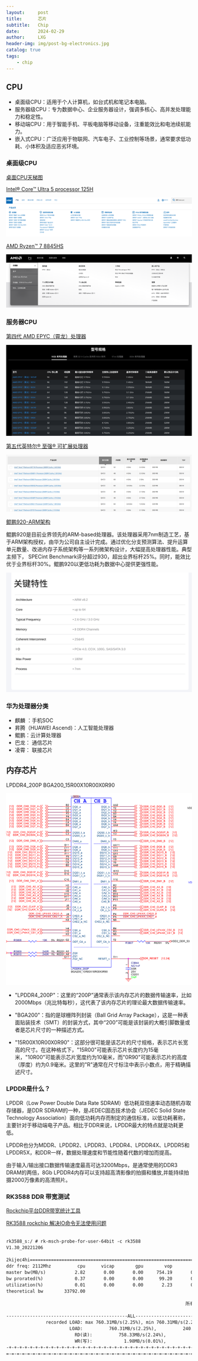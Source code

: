 ```yaml
---
layout:     post
title:      芯片
subtitle:   Chip
date:       2024-02-29
author:     LXG
header-img: img/post-bg-electronics.jpg
catalog: true
tags:
    - chip
---
```


## CPU

* 桌面级CPU：适用于个人计算机，如台式机和笔记本电脑。
* 服务器级CPU：专为数据中心、企业服务器设计，强调多核心、高并发处理能力和稳定性。
* 移动端CPU：用于智能手机、平板电脑等移动设备，注重能效比和电池续航能力。
* 嵌入式CPU：广泛应用于物联网、汽车电子、工业控制等场景，通常要求低功耗、小体积及适应恶劣环境。

### 桌面级CPU

[桌面CPU天梯图](https://www.mydrivers.com/zhuanti/tianti/cpu/index.html)

[Intel® Core™ Ultra 5 processor 125H](https://www.intel.cn/content/www/cn/zh/products/sku/236848/intel-core-ultra-5-processor-125h-18m-cache-up-to-4-50-ghz/specifications.html)

![intel_product](/images/ai/intel_product.png)

[AMD Ryzen™ 7 8845HS](https://www.amd.com/zh-hans/products/apu/amd-ryzen-7-8845hs)

![amd_product](/images/ai/amd_product.png)

### 服务器CPU

[第四代 AMD EPYC（霄龙）处理器](https://www.amd.com/zh-cn/products/processors/server/epyc/4th-generation-9004-and-8004-series.html)

![amd_xiaolong](/images/ai/amd_xiaolong.png)

[第五代英特尔® 至强® 可扩展处理器](https://www.intel.cn/content/www/cn/zh/products/details/processors/xeon.html)

![intel_zhiqiang](/images/ai/intel_zhiqiang.png)

[鲲鹏920-ARM架构](https://www.hisilicon.com/cn/products/Kunpeng/Huawei-Kunpeng/Huawei-Kunpeng-920)

鲲鹏920是目前业界领先的ARM-based处理器。该处理器采用7nm制造工艺，基于ARM架构授权，由华为公司自主设计完成。通过优化分支预测算法、提升运算单元数量、改进内存子系统架构等一系列微架构设计，大幅提高处理器性能。典型主频下， SPECint Benchmark评分超过930，超出业界标杆25%。同时，能效比优于业界标杆30%。鲲鹏920以更低功耗为数据中心提供更强性能。

![huawei_kunpeng_920](/images/ai/huawei_kunpeng_920.png)

### 华为处理器分类

* 麒麟 ：手机SOC
* 昇腾（HUAWEI Ascend)：人工智能处理器
* 鲲鹏：云计算处理器
* 巴龙： 通信芯片
* 凌霄： 联接芯片

## 内存芯片

LPDDR4_200P BGA200_15R00X10R00X0R90

![3588_lpddr4](/images/rockchip/rk3588/3588_lpddr4.png)

* "LPDDR4_200P"：这里的“200P”通常表示该内存芯片的数据传输速率，比如2000Mbps（兆比特每秒），这代表了该内存芯片的理论最大数据传输速率。

* "BGA200"：指的是球栅阵列封装（Ball Grid Array Package），这是一种表面贴装技术（SMT）的封装方式，其中“200”可能是该封装的大概引脚数量或者是芯片尺寸的一种描述方式。

* "15R00X10R00X0R90"：这部分很可能是该芯片的尺寸规格，表示芯片长宽高的尺寸。在这种格式下，"15R00"可能表示芯片长度约为15毫米，"10R00"可能表示芯片宽度约为10毫米，而"0R90"可能表示芯片的高度（厚度）约为0.9毫米。这里的"R"通常在尺寸标注中表示小数点，用于精确描述尺寸。

### LPDDR是什么？

LPDDR（Low Power Double Data Rate SDRAM）低功耗双倍速率动态随机存取存储器，是DDR SDRAM的一种，是JEDEC固态技术协会（JEDEC Solid State Technology Association）面向低功耗内存而制定的通信标准，以低功耗著称，主要针对于移动端电子产品。相比于DDR来说，LPDDR最大的特点就是功耗更低。

LPDDR也分为MDDR、LPDDR2、LPDDR3、LPDDR4、LPDDR4X、LPDDR5和LPDDR5X，和DDR一样，数据处理速度和节能性随着代数的增加而提高。

由于输入/输出接口数据传输速度最高可达3200Mbps，是通常使用的DDR3 DRAM的两倍，8Gb LPDDR4内存可以支持超高清影像的拍摄和播放,并能持续拍摄2000万像素的高清照片。

### RK3588 DDR 带宽测试

[Rockchip平台DDR带宽统计工具](https://blog.csdn.net/weixin_43245753/article/details/128262895)

[RK3588 rockchip 解决IO命令无法使用问题](https://zhuanlan.zhihu.com/p/635544945)

```txt

rk3588_s:/ # rk-msch-probe-for-user-64bit -c rk3588
V1.30_20221206

2kijec4hi======================================================================================================
ddr freq: 2112Mhz          cpu      vicap        gpu        vop        isp     others      total
master bw(MB/s)           2.82       0.00       0.00     754.19       0.00       3.30     760.31
bw prorated(%)            0.37       0.00       0.00      99.20       0.00       0.43     100.00
utilization(%)            0.01       0.00       0.00       2.23       0.00       0.01       2.25
theoretical bw        33792.00

                                                                    所有channel总的带宽统计信息                    DDR channel 0的带宽统计信息

----------------------------------------------ALL-------------------------CH0-------------------------CH1-------------------------CH2-------------------------CH3--------
               recorded LOAD: max 760.31MB/s(2.25%), min 760.31MB/s(2.25%), avg 760.31MB/s(2.25%)
                        LOAD:          760.31MB/s(2.25%),          240.31MB/s(2.84%),          139.91MB/s(1.66%),          240.23MB/s(2.84%),          139.86MB/s(1.66%)
                          RD(读):          758.33MB/s(2.24%),          239.81MB/s(2.84%),          139.42MB/s(1.65%),          239.73MB/s(2.84%),          139.37MB/s(1.65%)
                          WR(写):            1.98MB/s(0.01%),            0.49MB/s(0.01%),            0.49MB/s(0.01%),            0.50MB/s(0.01%),            0.49MB/s(0.01%)
-+-+-+-+-+-+-+-+-+-+-+-+-+-+-+-+-+-+-+-+-+-+-+-+-+-+-+-+-+-+-+-+-+-+-+-+-+-+-+-+-+-+-+-+-+-+-+-+-+-+-+-+-+-+-+-+-+-+-+-+-+-+-+-+-+-+-+-+-+-+-+-+-+-+-+-+-+-+-+-+-+-+-+-+-+-
=-=-=-=-=-=-=-=-=-=-=-=-=-=-=-=-=-=-=-=-=-=-=-=-=-=-=-=-=-=-=-=-=-=-=-=-=-=-=-=-=-=-=-=-=-=-=-=-=-=-=-=-=-=-=-=

```








































